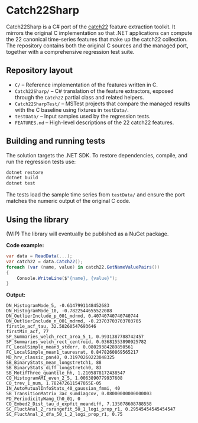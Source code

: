 # Catch22Sharp

Catch22Sharp is a C# port of the [catch22](https://github.com/chlubba/catch22) feature extraction toolkit. It mirrors the original C implementation so that .NET applications can compute the 22 canonical time-series features that make up the catch22 collection. The repository contains both the original C sources and the managed port, together with a comprehensive regression test suite.

## Repository layout

- `C/` – Reference implementation of the features written in C.
- `Catch22Sharp/` – C# translation of the feature extractors, exposed through the `Catch22` partial class and related helpers.
- `Catch22SharpTest/` – MSTest projects that compare the managed results with the C baseline using fixtures in `testData/`.
- `testData/` – Input samples used by the regression tests.
- `FEATURES.md` – High-level descriptions of the 22 catch22 features.

## Building and running tests

The solution targets the .NET SDK. To restore dependencies, compile, and run the regression tests use:

```bash
dotnet restore
dotnet build
dotnet test
```

The tests load the sample time series from `testData/` and ensure the port matches the numeric output of the original C code.

## Using the library

(WIP) The library will eventually be published as a NuGet package.

__Code example:__
```csharp
var data = ReadData(...);
var catch22 = data.Catch22();
foreach (var (name, value) in catch22.GetNameValuePairs())
{
    Console.WriteLine($"{name}, {value}");
}
```
__Output:__
```
DN_HistogramMode_5, -0.6147991148452683
DN_HistogramMode_10, -0.7822544655522088
DN_OutlierInclude_p_001_mdrmd, 0.40740740740740744
DN_OutlierInclude_n_001_mdrmd, -0.23703703703703705
first1e_acf_tau, 32.50260547693646
firstMin_acf, 77
SP_Summaries_welch_rect_area_5_1, 0.9931387788742457
SP_Summaries_welch_rect_centroid, 0.03681553890925782
FC_LocalSimple_mean3_stderr, 0.08029384289850561
FC_LocalSimple_mean1_tauresrat, 0.8478260869565217
MD_hrv_classic_pnn40, 0.31970260223048325
SB_BinaryStats_mean_longstretch1, 88
SB_BinaryStats_diff_longstretch0, 83
SB_MotifThree_quantile_hh, 1.2105878172438547
CO_HistogramAMI_even_2_5, 1.0063890779937608
CO_trev_1_num, 1.782472611547055E-05
IN_AutoMutualInfoStats_40_gaussian_fmmi, 40
SB_TransitionMatrix_3ac_sumdiagcov, 0.08000000000000003
PD_PeriodicityWang_th0_01, 0
CO_Embed2_Dist_tau_d_expfit_meandiff, 7.135078608788558
SC_FluctAnal_2_rsrangefit_50_1_logi_prop_r1, 0.29545454545454547
SC_FluctAnal_2_dfa_50_1_2_logi_prop_r1, 0.75
```
